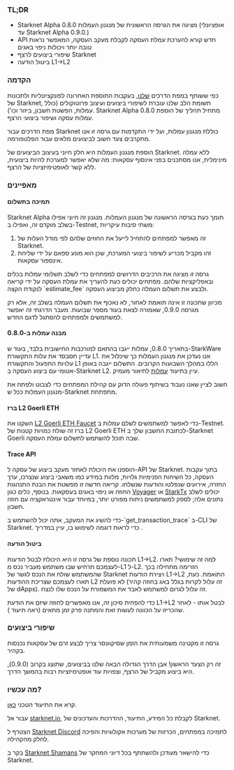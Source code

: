 ### TL;DR

* Starknet Alpha 0.8.0 מציגה את הגרסה הראשונית של מנגנון העמלות (אופציונלי עד Starknet Alpha 0.9.0.)
* API חדש קורא להערכת עמלת העסקה לקבלת מעקב העסקה, המאפשר נראות טובה יותר ויכולות ניפוי באגים
* שיפורי ביצועים לרצף Starknet
* ביטול הודעה L1→L2

### הקדמה

כפי ששותף במפת הדרכים [שלנו](https://www.notion.so/starkware/StarkNet-Alpha-Features-Tentative-Roadmap-f2b8f5f25a2d4d1cb3265fb82a098c51), בעקבות התוספת האחרונה לפונקציונליות ולתכונות של Starknet, תשומת הלב שלנו עוברת לשיפורי ביצועים ועיצוב פרוטוקולים (כולל עמלות, הפשטת חשבון, ביזור וכו'). Starknet Alpha 0.8.0 מתחיל תהליך של הוספת עמלות עסקה ושיפור ביצועי הרצף.

מפת הדרכים עבור Starknet כוללת מנגנון עמלות, ועל ידי התקדמות עם גרסה זו אנו מתקרבים צעד חשוב לביצועים מלאים עבור הפלטפורמה.

הוספת מנגנון העמלות היא חלק חיוני בעיצוב הביצועים של Starknet. ללא עמלה מינימלית, אנו מסתכנים בפני אינסוף עסקאות: מה שלא יאפשר למערכת להיות ביצועית, ללא קשר לאופטימיזציות של הרצף.

### מאפיינים

#### תמיכה בתשלום

Starknet Alpha תומך כעת בגרסה הראשונה של מנגנון העמלות. מנגנון זה חיוני אפילו בשלב מוקדם זה, ואפילו ב-Testnet, משתי סיבות עיקריות:

1. זה מאפשר למפתחים להתחיל לייעל את החוזים שלהם לפי מודל העלות של Starknet.
2. זהו מקביל מכריע לשיפור ביצועי המערכת, שכן הוא מונע ספאם על ידי שליחת אינספור עסקאות.

גרסה זו מציגה את הרכיבים הדרושים למפתחים כדי לשלב תשלומי עמלות בכלים ובאפליקציות שלהם. מפתחים יכולים כעת להעריך את עמלת העסקה על ידי קריאה לנקודת הקצה \`estimate_fee\` ולבצע את תשלום העמלה כחלק מביצוע העסקה.

מכיוון שתכונה זו אינה תואמת לאחור, לא נאכוף את תשלום העמלה בשלב זה, אלא רק מגרסה 0.9.0, שאמורה לצאת בעוד מספר שבועות. מעבר הדרגתי זה יאפשר למשתמשים ולמפתחים להסתגל לדגם החדש.

#### מבנה עמלות ב-0.8.0

בתאריך 0.8.0, עמלות ייגבו בהתאם למורכבות החישובית בלבד, בעוד ש-StarkWare עדיין תסבסד את עלות התקשורת L1. אנו נעדכן את מנגנון העמלות כך שיכלול את עלויות התפעול והתקשורת L1 הללו במהלך השבועות הקרובים. התשלום ייגבה באופן אטומי עם ביצוע העסקה ב-Starknet L2. עיין בתיעוד [עמלות](https://starknet.io/documentation/fee-mechanism/) לתיאור מעמיק.

חשוב לציין שאנו נעבוד בשיתוף פעולה הדוק עם קהילת המפתחים כדי לצבוט ולפתח את מנגנון העמלות ככל ש-Starknet מתפתחת.

#### ברז L2 Goerli ETH

השקנו את [L2 Goerli ETH Faucet](https://faucet.goerli.starknet.io/) כדי לאפשר למשתמשים לשלם עמלות ב-Testnet. ברז זה שולח כמויות קטנות של L2 Goerli ETH לכתובת החשבון שלך ב-Starknet Goerli שבה תוכל להשתמש לתשלום עמלת העסקה.

#### Trace API

הוספנו את היכולת לאחזר מעקב ביצוע של עסקה ל-API של Starknet. בתוך עקבות העסקה, כל השיחות הפנימיות גלויות, מלוות במידע כמו משאבי ביצוע שנצרכו, ערך החזרה, אירועים שנפלטו והודעות שנשלחו. קריאה חדשה זו מפשטת את הבנת התנהגות החוזה או ניפוי באגים בעסקאות. בנוסף, כלים כגון [Voyager](https://voyager.online/) או [StarkTx](https://starktx.info/) יכולים לשלב נתונים אלה; לספק למשתמשים ניתוח מפורט יותר, במיוחד עבור אינטראקציה עם חוזה חשבון.

כדי להשיג את המעקב, אתה יכול להשתמש ב-\`get_transaction_trace\` ב-CLI של Starknet. כדי לראות דוגמה לשימוש בו, עיין במדריך [](https://www.cairo-lang.org/docs/hello_starknet/cli.html?#get-transaction-trace).

#### ביטול הודעה

תכונה נוספת של גרסה זו היא היכולת לבטל הודעות L1→L2. למה זה שימושי? תארו לעצמכם תרחיש שבו משתמש מעביר נכס מ-L1 ל-L2. הזרימה מתחילה בכך שהמשתמש שולח את הנכס לגשר של Starknet ויצירת הודעות L1→L2 התואמת. כעת, תארו לעצמכם שצריכת ההודעות L2 לא פועלת (זה עלול לקרות בגלל באג בחוזה קהיר של dApps). זה עלול לגרום למשתמש לאבד את המשמורת על הנכס שלו לנצח.

כדי להפחית סיכון זה, אנו מאפשרים לחוזה שיזם את הודעת L1→L2 לבטל אותו - לאחר שהכריזו על הכוונה לעשות זאת והמתנה פרק זמן מתאים (ראה תיעוד [](https://starknet.io/l1-l2-messaging/#cancellation)).

### שיפורי ביצועים

גרסה זו מקטינה משמעותית את הזמן שסיקוונסר צריך לבצע זרם של עסקאות נכנסות בקהיר.

זה רק הצעד הראשון! אבן הדרך הגדולה הבאה שלנו בביצועים, שתוצג בקרוב (0.9.0), היא ביצוע מקביל של הרצף, וצפויות עוד אופטימיזציות רבות בהמשך הדרך.

### מה עכשיו?

קרא את התיעוד הטכני [כאן](https://starknet.io/documentation/fee-mechanism/).

עבור אל [starknet.io](https://starknet.io/), לקבלת כל המידע, התיעוד, ההדרכות והעדכונים של Starknet.

הצטרף ל [Starknet Discord](https://discord.gg/uJ9HZTUk2Y) לתמיכה במפתחים, הכרזות של מערכות אקולוגיות והפיכה לחלק מהקהילה.

בקר ב [Starknet Shamans](https://community.starknet.io/) כדי להישאר מעודכן ולהשתתף בכל דיוני המחקר של Starknet.